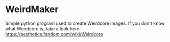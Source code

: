# WeirdMaker
Simple python program used to create Weirdcore images.
If you don't know what Weirdcore is, take a look here: https://aesthetics.fandom.com/wiki/Weirdcore
